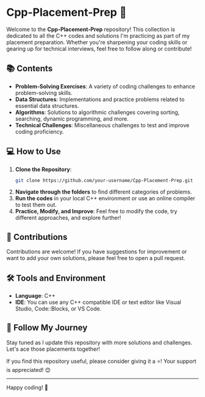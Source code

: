 # Cpp-Placement-Prep 🚀

Welcome to the **Cpp-Placement-Prep** repository! This collection is dedicated to all the C++ codes and solutions I'm practicing as part of my placement preparation. Whether you're sharpening your coding skills or gearing up for technical interviews, feel free to follow along or contribute!

## 📚 Contents

- **Problem-Solving Exercises**: A variety of coding challenges to enhance problem-solving skills.
- **Data Structures**: Implementations and practice problems related to essential data structures.
- **Algorithms**: Solutions to algorithmic challenges covering sorting, searching, dynamic programming, and more.
- **Technical Challenges**: Miscellaneous challenges to test and improve coding proficiency.

## 💻 How to Use

1. **Clone the Repository**:
    ```bash
    git clone https://github.com/your-username/Cpp-Placement-Prep.git
    ```
2. **Navigate through the folders** to find different categories of problems.
3. **Run the codes** in your local C++ environment or use an online compiler to test them out.
4. **Practice, Modify, and Improve**: Feel free to modify the code, try different approaches, and explore further!

## 🌟 Contributions

Contributions are welcome! If you have suggestions for improvement or want to add your own solutions, please feel free to open a pull request.

## 🛠️ Tools and Environment

- **Language**: C++
- **IDE**: You can use any C++ compatible IDE or text editor like Visual Studio, Code::Blocks, or VS Code.

## 🔗 Follow My Journey

Stay tuned as I update this repository with more solutions and challenges. Let's ace those placements together!

If you find this repository useful, please consider giving it a ⭐! Your support is appreciated! 😊

---

Happy coding! 🚀
